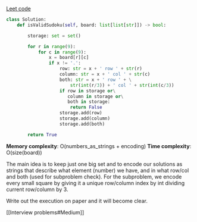 [Leet code](https://leetcode.com/problems/valid-sudoku/)

```Python
class Solution:
    def isValidSudoku(self, board: list[list[str]]) -> bool:

        storage: set = set()

        for r in range(9):
            for c in range(9):
                x = board[r][c]
                if x != '.':
                    row: str = x + ' row ' + str(r)
                    column: str = x + ' col ' + str(c)
                    both: str = x + ' row ' + \
                        str(int(r/3)) + ' col ' + str(int(c/3))
                    if row in storage or\
                       column in storage or\
                       both in storage:
                        return False
                    storage.add(row)
                    storage.add(column)
                    storage.add(both)

        return True
```
**Memory complexity**: O(numbers_as_strings + encoding)
**Time complexity**: O(size(board))


The main idea is to keep just one big set and to encode our solutions as strings that describe what element (number) we have, and in what row/col and both (used for subproblem check). For the subproblem, we encode every small square by giving it a unique row/column index by int dividing current row/column by 3.

Write out the execution on paper and it will become clear.

[[Interview problems#Medium]]